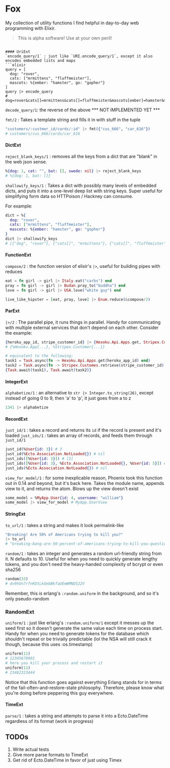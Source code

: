 Fox
===

My collection of utility functions I find helpful in day-to-day web programming with Elixir.

> This is alpha software! Use at your own peril!

```

#### UriExt
`encode_query/1` : just like `URI.encode_query/1`, except it also encodes embedded lists and maps
```elixir
query = [
  dog: "rover", 
  cats: ["mrmittens", "fluffmeister"], 
  mascots: %{ember: "hamster", go: "gopher"}
] 
query |> encode_query
# dog=rover&cats[]=mrmittens&cats[]=fluffmeister&mascots[ember]=hamster&mascots[go]=gopher
```

`decode_query/1`: the reverse of the above *** NOT IMPLEMENTED YET ***

`fmt/2` : Takes a template string and fills it in with stuff in the tuple
```elixir
"customers/:custmer_id/cards/:id" |> fmt({"cus_666", "car_616"})
# customers/cus_666/cards/car_616
```

#### DictExt
`reject_blank_keys/1` : removes all the keys from a dict that are "blank" in the web json sense.
```elixir
%{dog: 1, cat: "", bat: [], swede: nil} |> reject_blank_keys
# %{dog: 1, bat: []}
```

`shallowify_keys/1` : Takes a dict with possibly many levels of embedded dicts, and puts it into a one-level deep list with string keys. Super useful for simplifying form data so HTTPoison / Hackney can consume.

For example:
```elixir
dict = %{
  dog: "rover", 
  cats: ["mrmittens", "fluffmeister"], 
  mascots: %{ember: "hamster", go: "gopher"}
}
dict |> shallowify_keys
# [{"dog", "rover"}, {"cats[]", "mrmittens"}, {"cats[]", "fluffmeister"}, {"mascots[ember]", "hamster"}, {"mascots[go]", "gopher"}]
```

#### FunctionExt
`compose/2` : the function version of elixir's `|>`, useful for building pipes with reduces
```elixir
eat = fn girl -> girl |> Italy.eat("carbs") end
pray = fn girl -> girl |> Budan.pray_to("buddha") end
love = fn girl -> girl |> USA.love("white guy") end

live_like_hipster = [eat, pray, love] |> Enum.reduce(&compose/2)
```

#### ParExt
`|>/2` : The parallel pipe, it runs things in parallel. Handy for communicating with multiple external services that don't depend on each other. Consider the example:
```elixir
{heroku_app_id, stripe_customer_id} |> {Hexoku.Api.Apps.get, Stripex.Customers.retrieve}
# {%Hexoku.App{...}, %Stripex.Customer{...}}

# equivalent to the following:
task1 = Task.async(fn -> Hexoku.Api.Apps.get(heroku_app_id) end)
task2 = Task.async(fn -> Stripex.Customes.retrieve(stripe_customer_id) end)
{Task.await(task1), Task.await(task2)}
```

#### IntegerExt
`alphabetize/1` : an alternative to `str |> Integer.to_string(26)`, except instead of going 0 to 9, then 'a' to 'p', it just goes from a to z
```elixir
1341 |> alphabetize
```

#### RecordExt
`just_id/1` : takes a record and returns its `id` if the record is present and it's loaded
`just_ids/1` : takes an array of records, and feeds them through `just_id/1`
```elixir
just_id(%User{id: 3}) # 3
just_id(%Ecto.Association.NotLoaded{}) # nil
just_ids([%User{id: 3}]) # [3]
just_ids([%User{id: 3}, %Ecto.Association.NotLoaded{}, %User{id: 5}]) # [3, nil, 5]
just_ids(%Ecto.Association.NotLoaded{}) # nil
```

`view_for_model/1` : for some inexplicable reason, Phoenix took this function out in 0.14 and beyond, but it's back here. Takes the module name, appends view to it, and returns the atom. Blows up the view doesn't exist
```elixir
some_model = %MyApp.User{id: 4, username: "william"}
some_model |> view_for_model # MyApp.UserView
```

#### StringExt
`to_url/1` : takes a string and makes it look permalink-like
```elixir
"Breaking! Are 50% of Americans trying to kill you?"
|> to_url
# "breaking-bang-are-50-percent-of-americans-trying-to-kill-you-question"
```

`random/1` : takes an integer and generates a random url-friendly string from it. N defaults to 10. Useful for when you need to quickly generate lengthy tokens, and you don't need the heavy-handed complexity of bcrypt or even sha256
```elixir
random(33) 
# dv9hUn7rfnKOtLkOebBkfaUEmWMND522V
```
Remember, this *is* erlang's `:random.uniform` in the background, and so it's only pseudo-random

### RandomExt
`uniform/1` : just like erlang's `:random.uniform/1` except it messes up the seed first so it doesn't generate the same value each time on process start. Handy for when you need to generate tokens for the database which shouldn't repeat or be trivially predictable (lol the NSA will still crack it though, because this uses :os.timestamp)
```elixir
uniform(11)
# 12345678901
# here you kill your process and restart it
uniform(11)
# 23482323444 
```
Notice that this function goes against everything Erlang stands for in terms of the fail-often-and-restore-state philosophy. Therefore, please know what you're doing before peppering this guy everywhere.

#### TimeExt
`parse/1` : takes a string and attempts to parse it into a Ecto.DateTime regardless of its format (work in progress)


## TODOs

1. Write actual tests
2. Give more parse formats to TimeExt
3. Get rid of Ecto.DateTime in favor of just using Timex